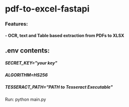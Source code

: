 # pdf-to-excel-fastapi

### Features:
#### - OCR, text and Table based extraction from PDFs to XLSX

## .env contents:
##### SECRET_KEY="your key"
##### ALGORITHM=HS256
##### TESSERACT_PATH="PATH to Tesseract Executable"

Run: python main.py
